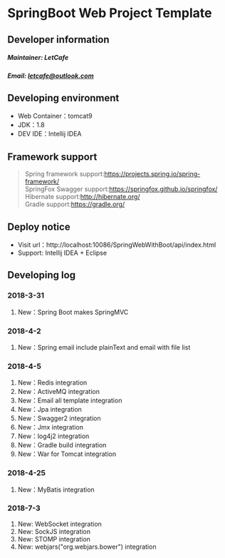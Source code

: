 # SpringBoot Web Project Template
## Developer information
##### Maintainer: LetCafe
##### Email: letcafe@outlook.com
## Developing environment
+ Web Container：tomcat9
+ JDK：1.8
+ DEV IDE：Intellij IDEA
## Framework support
>Spring framework support:https://projects.spring.io/spring-framework/  
>SpringFox Swagger support:https://springfox.github.io/springfox/  
>Hibernate support:http://hibernate.org/  
>Gradle support:https://gradle.org/

## Deploy notice
+ Visit url：http://localhost:10086/SpringWebWithBoot/api/index.html
+ Support: Intellij IDEA + Eclipse

## Developing log
### 2018-3-31 
1. New：Spring Boot makes SpringMVC

### 2018-4-2 
1. New：Spring email include plainText and email with file list

### 2018-4-5 
1. New：Redis integration
2. New：ActiveMQ integration
3. New：Email all template integration
4. New：Jpa integration
5. New：Swagger2 integration
6. New：Jmx integration
7. New：log4j2 integration
8. New：Gradle build integration
9. New：War for Tomcat integration

### 2018-4-25 
1. New：MyBatis integration

### 2018-7-3
1. New: WebSocket integration
2. New: SockJS integration
2. New: STOMP integration
3. New: webjars("org.webjars.bower") integration

